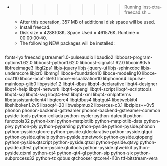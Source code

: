 * >>>>>>>>> Running inst-xtra-freecad.sh ...
  * After this operation, 357 MB of additional disk space will be used.
  * Install freecad.
  * Disk size = 4288108K. Space Used = 461576K. Runtime = 00:00:00:40.
  * The following NEW packages will be installed:
  ```bash
fonts-lyx freecad gstreamer1.0-pulseaudio libaudio2 libboost-program-options1.62.0
libboost-python1.62.0 libboost-signals1.62.0 libcoin80v5 libfreeimage3 libgl2ps1
libjs-jquery libjs-jquery-ui libjs-sphinxdoc libjs-underscore libjxr0
libmng1 liboce-foundation10 liboce-modeling10 liboce-ocaf10 liboce-ocaf-lite10
liboce-visualization10 libphonon4 libpulse-mainloop-glib0 libpyside1.2 libqt4-dbus
libqt4-declarative libqt4-designer libqt4-help libqt4-network libqt4-opengl
libqt4-script libqt4-scripttools libqt4-sql libqt4-svg libqt4-test
libqt4-xml libqt4-xmlpatterns libqtassistantclient4 libqtcore4 libqtdbus4
libqtgui4 libqtwebkit4 libshiboken1.2v5 libsoqt4-20 libwebpmux2
libxerces-c3.1 libzipios++0v5 phonon phonon-backend-gstreamer phonon-backend-gstreamer-common
pyside-tools python-collada python-cycler python-dateutil python-functools32
python-lxml python-matplotlib python-matplotlib-data python-pivy python-ply
python-pyparsing python-pyside python-pyside.phonon python-pyside.qtcore python-pyside.qtdeclarative
python-pyside.qtgui python-pyside.qthelp python-pyside.qtnetwork python-pyside.qtopengl python-pyside.qtscript
python-pyside.qtsql python-pyside.qtsvg python-pyside.qttest python-pyside.qtuitools python-pyside.qtwebkit
python-pyside.qtxml python-qt4 python-qt4-gl python-sip python-six
python-subprocess32 python-tz qdbus qtchooser qtcore4-l10n
ttf-bitstream-vera
  ```
